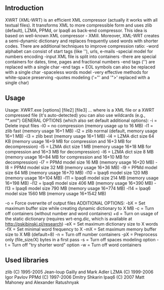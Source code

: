 Introduction
-----------------

XWRT (XML-WRT) is an efficient XML compressor (actually it works with all textual files). 
It transforms XML to more
compressible form and uses zlib (default), LZMA, PPMd, or lpaq6 as 
back-end compressor. This idea is based on well-known XML compressor - XMill.
Moreover, XML-WRT creates a semi-dynamic dictionary and replaces frequently 
used words with shorter codes. There are additional techniques to improve
compression ratio:
-word alphabet can consist of start tags (like '<tag>'), urls, e-mails
-special model for numbers encoding
-input XML file is split into containers
-there are special containers for dates, time, pages and fractional numbers
-end tags ('</tag>') are replaced with a single char
-end tags + EOL symbols can also be replaced with a single char
-spaceless words model
-very effective methods for white-space preserving
-quotes modeling ('="' and '">' replaced with a single char) 




Usage
-----------------

Usage: XWRT.exe [options] <file1> [file2] [file3] ...
 where <file> is a XML file or a XWRT compressed file (it's auto-detected)
             you can also use wildcards (e.g., "*.xml")
 GENERAL OPTIONS (which also set default additional options):
  -i = Delete input files
  -l0 = no compression (memory usage up to 16 MB)
  -l1 = zlib fast (memory usage 16+1 MB)
  -l2 = zlib normal (default, memory usage 16+1 MB)
  -l3 = zlib best (memory usage 16+1 MB)
  -l4 = LZMA dict size 64 KB (memory usage 16+9 MB for compression and 16+3 MB for decompression)
  -l5 = LZMA dict size 1 MB (memory usage 16+18 MB for compression and 16+3 MB for decompression)
  -l6 = LZMA dict size 8 MB (memory usage 16+84 MB for compression and 16+10 MB for decompression)
  -l7 = PPMd model size 16 MB (memory usage 16+20 MB)
  -l8 = PPMd model size 32 MB (memory usage 16+36 MB)
  -l9 = PPMd model size 64 MB (memory usage 16+70 MB)
  -l10 = lpaq6 model size 120 MB (memory usage 16+104 MB)
  -l11 = lpaq6 model size 214 MB (memory usage 16+198 MB)
  -l12 = lpaq6 model size 406 MB (memory usage 16+390 MB)
  -l13 = lpaq6 model size 790 MB (memory usage 16+774 MB)
  -l14 = lpaq6 model size 1560 MB (memory usage 16+1542 MB)

  -o = Force overwrite of output files
 ADDITIONAL OPTIONS:
  -bX = Set maximum buffer size while creating dynamic dictionary to X MB
  -c = Turn off containers (without number and word containers)
  +d = Turn on usage of the static dictionary (requires wrt-eng.dic,
       which is available at http://pskibinski.pl/research)
  -eX = Set maximum dictionary size to X words
  -fX = Set minimal word frequency to X
  -mX = Set maximum memory buffer size to X MB (default=8)
  -n = Turn off number containers
  -pX = Preprocess only (file_size/X) bytes in a first pass
  -s = Turn off spaces modeling option
  -t = Turn off "try shorter word" option
  -w = Turn off word containers


Used libraries
---------------------

zlib  (C) 1995-2005 Jean-loup Gailly and Mark Adler 
LZMA  (C) 1999-2006 Igor Pavlov
PPMd (C) 1997-2006 Dmitry Shkarin
lpaq6  (C) 2007 Matt Mahoney and Alexander Ratushnyak
